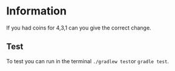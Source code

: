 # Information
If you had coins for 4,3,1 can you give the correct change.

## Test 
To test you can run in the terminal ``` ./gradlew test ```or ``` gradle test ```. 
